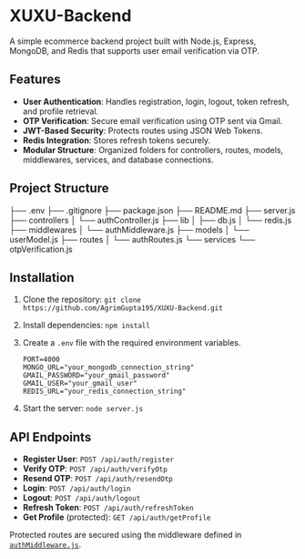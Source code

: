 ﻿# XUXU-Backend

A simple ecommerce backend project built with Node.js, Express, MongoDB, and Redis that supports user email verification via OTP.

## Features

- **User Authentication**: Handles registration, login, logout, token refresh, and profile retrieval.
- **OTP Verification**: Secure email verification using OTP sent via Gmail.
- **JWT-Based Security**: Protects routes using JSON Web Tokens.
- **Redis Integration**: Stores refresh tokens securely.
- **Modular Structure**: Organized folders for controllers, routes, models, middlewares, services, and database connections.

## Project Structure
├── .env ├── .gitignore ├── package.json ├── README.md ├── server.js ├── controllers │ └── authController.js ├── lib │ ├── db.js │ └── redis.js ├── middlewares │ └── authMiddleware.js ├── models │ └── userModel.js ├── routes │ └── authRoutes.js └── services └── otpVerification.js


## Installation

1. Clone the repository: `git clone https://github.com/AgrimGupta195/XUXU-Backend.git`
2. Install dependencies: `npm install`
3. Create a `.env` file with the required environment variables.

   ```env
   PORT=4000
   MONGO_URL="your_mongodb_connection_string"
   GMAIL_PASSWORD="your_gmail_password"
   GMAIL_USER="your_gmail_user"
   REDIS_URL="your_redis_connection_string"
   ```

4. Start the server: `node server.js`

## API Endpoints

- **Register User**: `POST /api/auth/register`
- **Verify OTP**: `POST /api/auth/verifyOtp`
- **Resend OTP**: `POST /api/auth/resendOtp`
- **Login**: `POST /api/auth/login`
- **Logout**: `POST /api/auth/logout`
- **Refresh Token**: `POST /api/auth/refreshToken`
- **Get Profile** (protected): `GET /api/auth/getProfile`

Protected routes are secured using the middleware defined in [`authMiddleware.js`](./middlewares/authMiddleware.js).
